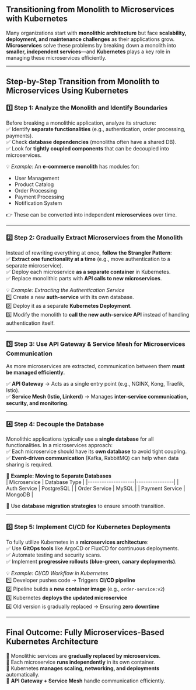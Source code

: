 ## Transitioning from Monolith to Microservices with Kubernetes  

Many organizations start with **monolithic architecture** but face **scalability, deployment, and maintenance challenges** as their applications grow. **Microservices** solve these problems by breaking down a monolith into **smaller, independent services**—and **Kubernetes** plays a key role in managing these microservices efficiently.  

---

## Step-by-Step Transition from Monolith to Microservices Using Kubernetes  

### 1️⃣ Step 1: Analyze the Monolith and Identify Boundaries  
Before breaking a monolithic application, analyze its structure:  
✅ Identify **separate functionalities** (e.g., authentication, order processing, payments).  
✅ Check **database dependencies** (monoliths often have a shared DB).  
✅ Look for **tightly coupled components** that can be decoupled into microservices.  

💡 *Example:* An **e-commerce monolith** has modules for:  
- User Management  
- Product Catalog  
- Order Processing  
- Payment Processing  
- Notification System  

👉 These can be converted into independent **microservices** over time.  

---

### 2️⃣ Step 2: Gradually Extract Microservices from the Monolith  
Instead of rewriting everything at once, **follow the Strangler Pattern**:  
✅ **Extract one functionality at a time** (e.g., move authentication to a separate microservice).  
✅ Deploy each microservice **as a separate container** in Kubernetes.  
✅ Replace monolithic parts with **API calls to new microservices**.  

💡 *Example: Extracting the Authentication Service*  
1️⃣ Create a new **auth-service** with its own database.  
2️⃣ Deploy it as a separate **Kubernetes Deployment**.  
3️⃣ Modify the monolith to **call the new auth-service API** instead of handling authentication itself.  


---

### 3️⃣ Step 3: Use API Gateway & Service Mesh for Microservices Communication  
As more microservices are extracted, communication between them **must be managed efficiently**.  

✅ **API Gateway** → Acts as a single entry point (e.g., NGINX, Kong, Traefik, Istio).  
✅ **Service Mesh (Istio, Linkerd)** → Manages **inter-service communication, security, and monitoring**.  

---

### 4️⃣ Step 4: Decouple the Database  
Monolithic applications typically use a **single database** for all functionalities. In a microservices approach:  
✅ Each microservice should have its **own database** to avoid tight coupling.  
✅ **Event-driven communication** (Kafka, RabbitMQ) can help when data sharing is required.  

📌 **Example: Moving to Separate Databases**  
| Microservice       | Database Type   |
|--------------------|----------------|
| Auth Service      | PostgreSQL      |
| Order Service     | MySQL           |
| Payment Service   | MongoDB         |

🔹 Use **database migration strategies** to ensure smooth transition.  

---

### 5️⃣ Step 5: Implement CI/CD for Kubernetes Deployments  
To fully utilize Kubernetes in a **microservices architecture**:  
✅ Use **GitOps tools** like ArgoCD or FluxCD for continuous deployments.  
✅ Automate testing and security scans.  
✅ Implement **progressive rollouts (blue-green, canary deployments)**.  

💡 *Example: CI/CD Workflow in Kubernetes*  
1️⃣ Developer pushes code → Triggers **CI/CD pipeline**  
2️⃣ Pipeline builds a **new container image** (e.g., `order-service:v2`)  
3️⃣ Kubernetes **deploys the updated microservice**  
4️⃣ Old version is gradually replaced → Ensuring **zero downtime**  

---

## Final Outcome: Fully Microservices-Based Kubernetes Architecture
🔹 Monolithic services are **gradually replaced by microservices**.  
🔹 Each microservice **runs independently** in its own container.  
🔹 Kubernetes **manages scaling, networking, and deployments** automatically.  
🔹 **API Gateway + Service Mesh** handle communication efficiently.  
